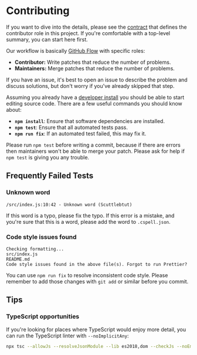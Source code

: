 # Contributing

If you want to dive into the details, please see the [contract](./contract)
that defines the contributor role in this project. If you're comfortable with
a top-level summary, you can start here first.

Our workflow is basically [GitHub Flow][github-flow] with specific roles:

- **Contributor:** Write patches that reduce the number of problems.
- **Maintainers:** Merge patches that reduce the number of problems.

If you have an issue, it's best to open an issue to describe the problem and
discuss solutions, but don't worry if you've already skipped that step.

Assuming you already have a [developer install](./install.md) you should be
able to start editing source code. There are a few useful commands you should
know about:

- **`npm install`**: Ensure that software dependencies are installed.
- **`npm test`**: Ensure that all automated tests pass.
- **`npm run fix`**: If an automated test failed, this may fix it.

Please run `npm test` before writing a commit, because if there are errors then
maintainers won't be able to merge your patch. Please ask for help if `npm test`
is giving you any trouble.

## Frequently Failed Tests

### Unknown word

```
/src/index.js:10:42 - Unknown word (Scuttlebtut)
```

If this word is a typo, please fix the typo. If this error is a mistake, and
you're sure that this is a word, please add the word to `.cspell.json`.

### Code style issues found

```
Checking formatting...
src/index.js
README.md
Code style issues found in the above file(s). Forgot to run Prettier?
```

You can use `npm run fix` to resolve inconsistent code style. Please remember to
add those changes with `git add` or similar before you commit.

## Tips

### TypeScript opportunities

If you're looking for places where TypeScript would enjoy more detail, you can
run the TypeScript linter with `--noImplicitAny`:

```sh
npx tsc --allowJs --resolveJsonModule --lib es2018,dom --checkJs --noEmit --skipLibCheck --noImplicitAny src/index.js
```

[github-flow]: https://guides.github.com/introduction/flow/
